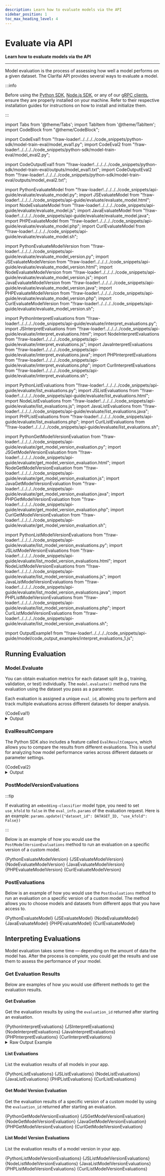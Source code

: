 ```yaml
---
description: Learn how to evaluate models via the API
sidebar_position: 1
toc_max_heading_level: 4
---
```


# Evaluate via API

**Learn how to evaluate models via the API**
<hr />

Model evaluation is the process of assessing how well a model performs on a given dataset. The Clarifai API provides several ways to evaluate a model.

:::info

Before using the [Python SDK](https://docs.clarifai.com/additional-resources/api-overview/python-sdk), [Node.js SDK](https://docs.clarifai.com/additional-resources/api-overview/nodejs-sdk), or any of our [gRPC clients](https://docs.clarifai.com/additional-resources/api-overview/grpc-clients), ensure they are properly installed on your machine. Refer to their respective installation guides for instructions on how to install and initialize them.

:::

import Tabs from '@theme/Tabs';
import TabItem from '@theme/TabItem';
import CodeBlock from "@theme/CodeBlock";


import CodeEval1 from "!!raw-loader!../../../../code_snippets/python-sdk/model-train-eval/model_eval1.py";
import CodeEval2 from "!!raw-loader!../../../../code_snippets/python-sdk/model-train-eval/model_eval2.py";

import CodeOutputEval1 from "!!raw-loader!../../../../code_snippets/python-sdk/model-train-eval/outputs/model_eval1.txt";
import CodeOutputEval2 from "!!raw-loader!../../../../code_snippets/python-sdk/model-train-eval/outputs/model_eval2.txt";


import PythonEvaluateModel from "!!raw-loader!../../../../code_snippets/api-guide/evaluate/evaluate_model.py";
import JSEvaluateModel from "!!raw-loader!../../../../code_snippets/api-guide/evaluate/evaluate_model.html";
import NodeEvaluateModel from "!!raw-loader!../../../../code_snippets/api-guide/evaluate/evaluate_model.js";
import JavaEvaluateModel from "!!raw-loader!../../../../code_snippets/api-guide/evaluate/evaluate_model.java";
import PHPEvaluateModel from "!!raw-loader!../../../../code_snippets/api-guide/evaluate/evaluate_model.php";
import CurlEvaluateModel from "!!raw-loader!../../../../code_snippets/api-guide/evaluate/evaluate_model.sh";

import PythonEvaluateModelVersion from "!!raw-loader!../../../../code_snippets/api-guide/evaluate/evaluate_model_version.py";
import JSEvaluateModelVersion from "!!raw-loader!../../../../code_snippets/api-guide/evaluate/evaluate_model_version.html";
import NodeEvaluateModelVersion from "!!raw-loader!../../../../code_snippets/api-guide/evaluate/evaluate_model_version.js";
import JavaEvaluateModelVersion from "!!raw-loader!../../../../code_snippets/api-guide/evaluate/evaluate_model_version.java";
import PHPEvaluateModelVersion from "!!raw-loader!../../../../code_snippets/api-guide/evaluate/evaluate_model_version.php";
import CurlEvaluateModelVersion from "!!raw-loader!../../../../code_snippets/api-guide/evaluate/evaluate_model_version.sh";

import PythonInterpretEvaluations from "!!raw-loader!../../../../code_snippets/api-guide/evaluate/interpret_evaluations.py";
import JSInterpretEvaluations from "!!raw-loader!../../../../code_snippets/api-guide/evaluate/interpret_evaluations.html";
import NodeInterpretEvaluations from "!!raw-loader!../../../../code_snippets/api-guide/evaluate/interpret_evaluations.js";
import JavaInterpretEvaluations from "!!raw-loader!../../../../code_snippets/api-guide/evaluate/interpret_evaluations.java";
import PHPInterpretEvaluations from "!!raw-loader!../../../../code_snippets/api-guide/evaluate/interpret_evaluations.php";
import CurlInterpretEvaluations from "!!raw-loader!../../../../code_snippets/api-guide/evaluate/interpret_evaluations.sh";

import PythonListEvaluations from "!!raw-loader!../../../../code_snippets/api-guide/evaluate/list_evaluations.py";
import JSListEvaluations from "!!raw-loader!../../../../code_snippets/api-guide/evaluate/list_evaluations.html";
import NodeListEvaluations from "!!raw-loader!../../../../code_snippets/api-guide/evaluate/list_evaluations.js";
import JavaListEvaluations from "!!raw-loader!../../../../code_snippets/api-guide/evaluate/list_evaluations.java";
import PHPListEvaluations from "!!raw-loader!../../../../code_snippets/api-guide/evaluate/list_evaluations.php";
import CurlListEvaluations from "!!raw-loader!../../../../code_snippets/api-guide/evaluate/list_evaluations.sh";

import PythonGetModelVersionEvaluation from "!!raw-loader!../../../../code_snippets/api-guide/evaluate/get_model_version_evaluation.py";
import JSGetModelVersionEvaluation from "!!raw-loader!../../../../code_snippets/api-guide/evaluate/get_model_version_evaluation.html";
import NodeGetModelVersionEvaluation from "!!raw-loader!../../../../code_snippets/api-guide/evaluate/get_model_version_evaluation.js";
import JavaGetModelVersionEvaluation from "!!raw-loader!../../../../code_snippets/api-guide/evaluate/get_model_version_evaluation.java";
import PHPGetModelVersionEvaluation from "!!raw-loader!../../../../code_snippets/api-guide/evaluate/get_model_version_evaluation.php";
import CurlGetModelVersionEvaluation from "!!raw-loader!../../../../code_snippets/api-guide/evaluate/get_model_version_evaluation.sh";

import PythonListModelVersionEvaluations from "!!raw-loader!../../../../code_snippets/api-guide/evaluate/list_model_version_evaluations.py";
import JSListModelVersionEvaluations from "!!raw-loader!../../../../code_snippets/api-guide/evaluate/list_model_version_evaluations.html";
import NodeListModelVersionEvaluations from "!!raw-loader!../../../../code_snippets/api-guide/evaluate/list_model_version_evaluations.js";
import JavaListModelVersionEvaluations from "!!raw-loader!../../../../code_snippets/api-guide/evaluate/list_model_version_evaluations.java";
import PHPListModelVersionEvaluations from "!!raw-loader!../../../../code_snippets/api-guide/evaluate/list_model_version_evaluations.php";
import CurlListModelVersionEvaluations from "!!raw-loader!../../../../code_snippets/api-guide/evaluate/list_model_version_evaluations.sh";

import OutputExample1 from "!!raw-loader!../../../../code_snippets/api-guide/model/code_output_examples/interpret_evaluations_1.js";

## Running Evaluation

### Model.Evaluate 

You can obtain evaluation metrics for each dataset split (e.g., training, validation, or test) individually. The `model.evaluate()` method runs the evaluation using the dataset you pass as a parameter.

Each evaluation is assigned a unique `eval_id`, allowing you to perform and track multiple evaluations across different datasets for deeper analysis.

<Tabs>
<TabItem value="python" label="Python SDK">
    <CodeBlock className="language-python">{CodeEval1}</CodeBlock>
</TabItem>
</Tabs>
<details>
  <summary>Output</summary>
    <CodeBlock className="language-text">{CodeOutputEval1}</CodeBlock>
</details>

### EvalResultCompare

The Python SDK also includes a feature called `EvalResultCompare`, which allows you to compare the results from different evaluations. This is useful for analyzing how model performance varies across different datasets or parameter settings.

<Tabs>
<TabItem value="python" label="Python SDK">
    <CodeBlock className="language-python">{CodeEval2}</CodeBlock>
</TabItem>
</Tabs>
<details>
  <summary>Output</summary>
    <CodeBlock className="language-text">{CodeOutputEval2}</CodeBlock>
</details>

### PostModelVersionEvaluations

:::tip

If evaluating an `embedding-classifier` model type, you need to set `use_kfold` to `false` in the `eval_info.params` of the evaluation request. Here is an example:
`params.update({"dataset_id": DATASET_ID, "use_kfold": False})`

:::

Below is an example of how you would use the `PostModelVersionEvaluations` method to run an evaluation on a specific version of a custom model.

<Tabs>

<TabItem value="python" label="Python (gRPC)">
    <CodeBlock className="language-python">{PythonEvaluateModelVersion}</CodeBlock>
</TabItem>

<TabItem value="js_rest" label="JavaScript (REST)">
 <CodeBlock className="language-javascript">{JSEvaluateModelVersion}</CodeBlock>
</TabItem>

<TabItem value="nodejs" label="Node.js (gRPC)">
 <CodeBlock className="language-javascript">{NodeEvaluateModelVersion}</CodeBlock>
</TabItem>

<TabItem value="java" label="Java (gRPC)">
 <CodeBlock className="language-java">{JavaEvaluateModelVersion}</CodeBlock>
</TabItem>

<TabItem value="php" label="PHP (gRPC)">
    <CodeBlock className="language-php">{PHPEvaluateModelVersion}</CodeBlock>
</TabItem>

<TabItem value="curl" label="cURL">
    <CodeBlock className="language-bash">{CurlEvaluateModelVersion}</CodeBlock>
</TabItem>

</Tabs>

### PostEvaluations

Below is an example of how you would use the `PostEvaluations` method to run an evaluation on a specific version of a custom model. The method allows you to choose models and datasets from different apps that you have access to.

<Tabs>

<TabItem value="python" label="Python (gRPC)">
    <CodeBlock className="language-python">{PythonEvaluateModel}</CodeBlock>
</TabItem>

<TabItem value="js_rest" label="JavaScript (REST)">
 <CodeBlock className="language-javascript">{JSEvaluateModel}</CodeBlock>
</TabItem>

<TabItem value="nodejs" label="Node.js (gRPC)">
 <CodeBlock className="language-javascript">{NodeEvaluateModel}</CodeBlock>
</TabItem>

<TabItem value="java" label="Java (gRPC)">
 <CodeBlock className="language-java">{JavaEvaluateModel}</CodeBlock>
</TabItem>

<TabItem value="php" label="PHP (gRPC)">
    <CodeBlock className="language-php">{PHPEvaluateModel}</CodeBlock>
</TabItem>

<TabItem value="curl" label="cURL">
    <CodeBlock className="language-bash">{CurlEvaluateModel}</CodeBlock>
</TabItem>

</Tabs>


## Interpreting Evaluations

Model evaluation takes some time — depending on the amount of data the model has. After the process is complete, you could get the results and use them to assess the performance of your model. 

### Get Evaluation Results

Below are examples of how you would use different methods to get the evaluation results. 

#### Get Evaluation

Get the evaluation results by using the `evaluation_id` returned after starting an evaluation.

<Tabs>

<TabItem value="python" label="Python (gRPC)">
    <CodeBlock className="language-python">{PythonInterpretEvaluations}</CodeBlock>
</TabItem>

<TabItem value="js_rest" label="JavaScript (REST)">
 <CodeBlock className="language-javascript">{JSInterpretEvaluations}</CodeBlock>
</TabItem>

<TabItem value="nodejs" label="Node.js (gRPC)">
 <CodeBlock className="language-javascript">{NodeInterpretEvaluations}</CodeBlock>
</TabItem>

<TabItem value="java" label="Java (gRPC)">
 <CodeBlock className="language-java">{JavaInterpretEvaluations}</CodeBlock>
</TabItem>

<TabItem value="php" label="PHP (gRPC)">
    <CodeBlock className="language-php">{PHPInterpretEvaluations}</CodeBlock>
</TabItem>

<TabItem value="curl" label="cURL">
    <CodeBlock className="language-bash">{CurlInterpretEvaluations}</CodeBlock>
</TabItem>

</Tabs>

<details>
  <summary>Raw Output Example</summary>
    <CodeBlock className="language-javascript">{OutputExample1}</CodeBlock>
</details>


#### List Evaluations

List the evaluation results of all models in your app. 

<Tabs>

<TabItem value="python" label="Python (gRPC)">
    <CodeBlock className="language-python">{PythonListEvaluations}</CodeBlock>
</TabItem>

<TabItem value="js_rest" label="JavaScript (REST)">
 <CodeBlock className="language-javascript">{JSListEvaluations}</CodeBlock>
</TabItem>

<TabItem value="nodejs" label="Node.js (gRPC)">
 <CodeBlock className="language-javascript">{NodeListEvaluations}</CodeBlock>
</TabItem>

<TabItem value="java" label="Java (gRPC)">
 <CodeBlock className="language-java">{JavaListEvaluations}</CodeBlock>
</TabItem>

<TabItem value="php" label="PHP (gRPC)">
    <CodeBlock className="language-php">{PHPListEvaluations}</CodeBlock>
</TabItem>

<TabItem value="curl" label="cURL">
    <CodeBlock className="language-bash">{CurlListEvaluations}</CodeBlock>
</TabItem>

</Tabs>

#### Get Model Version Evaluation

Get the evaluation results of a specific version of a custom model by using the `evaluation_id` returned after starting an evaluation.

<Tabs>

<TabItem value="python" label="Python (gRPC)">
    <CodeBlock className="language-python">{PythonGetModelVersionEvaluation}</CodeBlock>
</TabItem>

<TabItem value="js_rest" label="JavaScript (REST)">
 <CodeBlock className="language-javascript">{JSGetModelVersionEvaluation}</CodeBlock>
</TabItem>

<TabItem value="nodejs" label="Node.js (gRPC)">
 <CodeBlock className="language-javascript">{NodeGetModelVersionEvaluation}</CodeBlock>
</TabItem>

<TabItem value="java" label="Java (gRPC)">
 <CodeBlock className="language-java">{JavaGetModelVersionEvaluation}</CodeBlock>
</TabItem>

<TabItem value="php" label="PHP (gRPC)">
    <CodeBlock className="language-php">{PHPGetModelVersionEvaluation}</CodeBlock>
</TabItem>

<TabItem value="curl" label="cURL">
    <CodeBlock className="language-bash">{CurlGetModelVersionEvaluation}</CodeBlock>
</TabItem>

</Tabs>

#### List Model Version Evaluations

List the evaluation results of a model version in your app.

<Tabs>

<TabItem value="python" label="Python (gRPC)">
    <CodeBlock className="language-python">{PythonListModelVersionEvaluations}</CodeBlock>
</TabItem>

<TabItem value="js_rest" label="JavaScript (REST)">
 <CodeBlock className="language-javascript">{JSListModelVersionEvaluations}</CodeBlock>
</TabItem>

<TabItem value="nodejs" label="Node.js (gRPC)">
 <CodeBlock className="language-javascript">{NodeListModelVersionEvaluations}</CodeBlock>
</TabItem>

<TabItem value="java" label="Java (gRPC)">
 <CodeBlock className="language-java">{JavaListModelVersionEvaluations}</CodeBlock>
</TabItem>

<TabItem value="php" label="PHP (gRPC)">
    <CodeBlock className="language-php">{PHPListModelVersionEvaluations}</CodeBlock>
</TabItem>

<TabItem value="curl" label="cURL">
    <CodeBlock className="language-bash">{CurlListModelVersionEvaluations}</CodeBlock>
</TabItem>

</Tabs>

